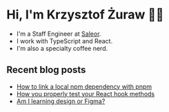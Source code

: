 # Hi, I'm Krzysztof Żuraw 👋🏻

-  I'm a Staff Engineer at [Saleor](https://saleor.io/).
-  I work with TypeScript and React.
-  I'm also a specialty coffee nerd.

## Recent blog posts

<!-- FEED-START -->
- [How to link a local npm dependency with pnpm](https://krzysztofzuraw.com/blog/2023/link-a-local-npm-dep-pnpm/)
- [How you properly test your React hook methods](https://krzysztofzuraw.com/blog/2023/test-react-hooks-methods/)
- [Am I learning design or Figma?](https://krzysztofzuraw.com/blog/2023/am-i-learning-design-or-figma/)
<!-- FEED-END -->
